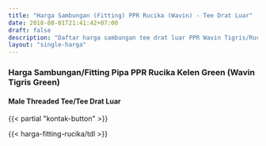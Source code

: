 ```yaml
---
title: "Harga Sambungan (Fitting) PPR Rucika (Wavin) - Tee Drat Luar"
date: 2018-08-01T21:41:42+07:00
draft: false
description: "Daftar harga sambungan tee drat luar PPR Wavin Tigris/Rucika Kelen paling update. Siap kirim ke seluruh daerah di Indonesia."
layout: "single-harga"
---
```


### Harga Sambungan/Fitting Pipa PPR Rucika Kelen Green (Wavin Tigris Green)

#### Male Threaded Tee/Tee Drat Luar

{{< partial "kontak-button" >}}

{{< harga-fitting-rucika/tdl >}}